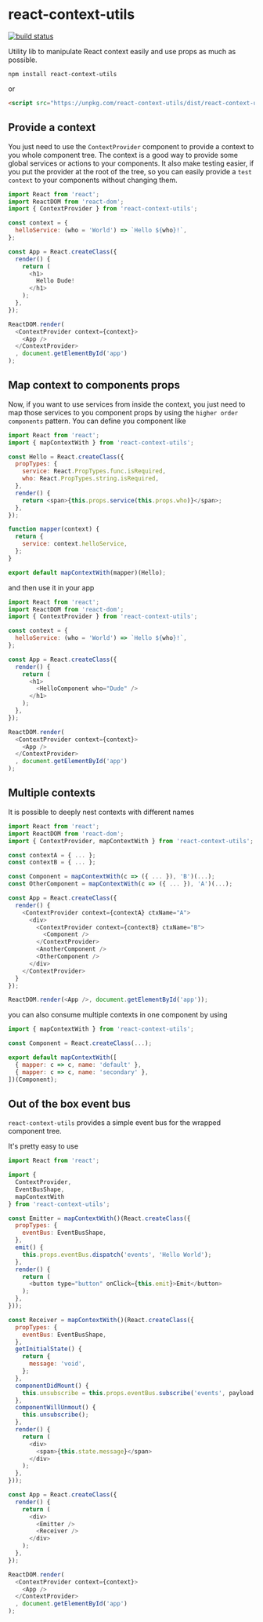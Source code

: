 # react-context-utils

[![build status][1]][2]

Utility lib to manipulate React context easily and use props as much as possible.

```
npm install react-context-utils
```

or

```html
<script src="https://unpkg.com/react-context-utils/dist/react-context-utils.js"></script>
```

## Provide a context

You just need to use the `ContextProvider` component to provide a context to you whole component tree.
The context is a good way to provide some global services or actions to your components. It also make testing easier, if you
put the provider at the root of the tree, so you can easily provide a `test context` to your components without changing them.

```javascript
import React from 'react';
import ReactDOM from 'react-dom';
import { ContextProvider } from 'react-context-utils';

const context = {
  helloService: (who = 'World') => `Hello ${who}!`,
};

const App = React.createClass({
  render() {
    return (
      <h1>
        Hello Dude!
      </h1>
    );
  },
});

ReactDOM.render(
  <ContextProvider context={context}>
    <App />
  </ContextProvider>
  , document.getElementById('app')
);
```

## Map context to components props

Now, if you want to use services from inside the context, you just need to map those services to you component props by
using the `higher order components` pattern. You can define you component like

```javascript
import React from 'react';
import { mapContextWith } from 'react-context-utils';

const Hello = React.createClass({
  propTypes: {
    service: React.PropTypes.func.isRequired,
    who: React.PropTypes.string.isRequired,
  },
  render() {
    return <span>{this.props.service(this.props.who)}</span>;
  },
});

function mapper(context) {
  return {
    service: context.helloService,
  };
}

export default mapContextWith(mapper)(Hello);
```

and then use it in your app

```javascript
import React from 'react';
import ReactDOM from 'react-dom';
import { ContextProvider } from 'react-context-utils';

const context = {
  helloService: (who = 'World') => `Hello ${who}!`,
};

const App = React.createClass({
  render() {
    return (
      <h1>
        <HelloComponent who="Dude" />
      </h1>
    );
  },
});

ReactDOM.render(
  <ContextProvider context={context}>
    <App />
  </ContextProvider>
  , document.getElementById('app')
);
```

## Multiple contexts

It is possible to deeply nest contexts with different names

```javascript
import React from 'react';
import ReactDOM from 'react-dom';
import { ContextProvider, mapContextWith } from 'react-context-utils';

const contextA = { ... };
const contextB = { ... };

const Component = mapContextWith(c => ({ ... }), 'B')(...);
const OtherComponent = mapContextWith(c => ({ ... }), 'A')(...);

const App = React.createClass({
  render() {
    <ContextProvider context={contextA} ctxName="A">
      <div>
        <ContextProvider context={contextB} ctxName="B">
          <Component />
        </ContextProvider>
        <AnotherComponent />
        <OtherComponent />
      </div>
    </ContextProvider>
  }
});

ReactDOM.render(<App />, document.getElementById('app'));
```

you can also consume multiple contexts in one component by using

```javascript
import { mapContextWith } from 'react-context-utils';

const Component = React.createClass(...);

export default mapContextWith([
  { mapper: c => c, name: 'default' },
  { mapper: c => c, name: 'secondary' },
])(Component);
```

## Out of the box event bus

`react-context-utils` provides a simple event bus for the wrapped component tree.

It's pretty easy to use

```javascript
import React from 'react';

import {
  ContextProvider,
  EventBusShape,
  mapContextWith
} from 'react-context-utils';

const Emitter = mapContextWith()(React.createClass({
  propTypes: {
    eventBus: EventBusShape,
  },
  emit() {
    this.props.eventBus.dispatch('events', 'Hello World');
  },
  render() {
    return (
      <button type="button" onClick={this.emit}>Emit</button>
    );
  },
}));

const Receiver = mapContextWith()(React.createClass({
  propTypes: {
    eventBus: EventBusShape,
  },
  getInitialState() {
    return {
      message: 'void',
    };
  },
  componentDidMount() {
    this.unsubscribe = this.props.eventBus.subscribe('events', payload => this.setState({ message: payload }));
  },
  componentWillUnmout() {
    this.unsubscribe();
  },
  render() {
    return (
      <div>
        <span>{this.state.message}</span>
      </div>
    );
  },
}));

const App = React.createClass({
  render() {
    return (
      <div>
        <Emitter />
        <Receiver />
      </div>
    );
  },
});

ReactDOM.render(
  <ContextProvider context={context}>
    <App />
  </ContextProvider>
  , document.getElementById('app')
);
```

[1]: https://api.travis-ci.org/mathieuancelin/react-context-utils.svg
[2]: https://api.travis-ci.org/mathieuancelin/react-context-utils
